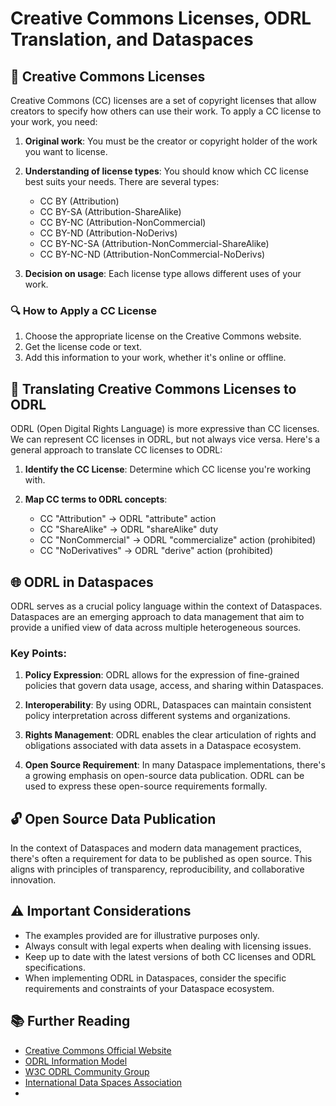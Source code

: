 # Creative Commons Licenses, ODRL Translation, and Dataspaces

## 📜 Creative Commons Licenses

Creative Commons (CC) licenses are a set of copyright licenses that allow creators to specify how others can use their work. To apply a CC license to your work, you need:

1. **Original work**: You must be the creator or copyright holder of the work you want to license.

2. **Understanding of license types**: You should know which CC license best suits your needs. There are several types:

   - CC BY (Attribution)
   - CC BY-SA (Attribution-ShareAlike)
   - CC BY-NC (Attribution-NonCommercial)
   - CC BY-ND (Attribution-NoDerivs)
   - CC BY-NC-SA (Attribution-NonCommercial-ShareAlike)
   - CC BY-NC-ND (Attribution-NonCommercial-NoDerivs)

3. **Decision on usage**: Each license type allows different uses of your work.

### 🔍 How to Apply a CC License

1. Choose the appropriate license on the Creative Commons website.
2. Get the license code or text.
3. Add this information to your work, whether it's online or offline.

## 🔄 Translating Creative Commons Licenses to ODRL

ODRL (Open Digital Rights Language) is more expressive than CC licenses. We can represent CC licenses in ODRL, but not always vice versa. Here's a general approach to translate CC licenses to ODRL:

1. **Identify the CC License**: Determine which CC license you're working with.

2. **Map CC terms to ODRL concepts**:
   - CC "Attribution" → ODRL "attribute" action
   - CC "ShareAlike" → ODRL "shareAlike" duty
   - CC "NonCommercial" → ODRL "commercialize" action (prohibited)
   - CC "NoDerivatives" → ODRL "derive" action (prohibited)
     
## 🌐 ODRL in Dataspaces

ODRL serves as a crucial policy language within the context of Dataspaces. Dataspaces are an emerging approach to data management that aim to provide a unified view of data across multiple heterogeneous sources.

### Key Points:

1. **Policy Expression**: ODRL allows for the expression of fine-grained policies that govern data usage, access, and sharing within Dataspaces.

2. **Interoperability**: By using ODRL, Dataspaces can maintain consistent policy interpretation across different systems and organizations.

3. **Rights Management**: ODRL enables the clear articulation of rights and obligations associated with data assets in a Dataspace ecosystem.

4. **Open Source Requirement**: In many Dataspace implementations, there's a growing emphasis on open-source data publication. ODRL can be used to express these open-source requirements formally.


## 🔓 Open Source Data Publication

In the context of Dataspaces and modern data management practices, there's often a requirement for data to be published as open source. This aligns with principles of transparency, reproducibility, and collaborative innovation.


## ⚠️ Important Considerations

- The examples provided are for illustrative purposes only.
- Always consult with legal experts when dealing with licensing issues.
- Keep up to date with the latest versions of both CC licenses and ODRL specifications.
- When implementing ODRL in Dataspaces, consider the specific requirements and constraints of your Dataspace ecosystem.

## 📚 Further Reading

- [Creative Commons Official Website](https://creativecommons.org/)
- [ODRL Information Model](https://www.w3.org/TR/odrl-model/)
- [W3C ODRL Community Group](https://www.w3.org/community/odrl/)
- [International Data Spaces Association](https://internationaldataspaces.org/)
- 
